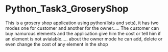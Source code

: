 # Python_Task3_GroseryShop
This is a grosery shop application using python(lists and sets), it has two modes one for customer and another for the owner.....
The customer can buy namurous elements and the application give him the cost or tell him if an element is not avialable.....
about the owner mode he can add, delete or even change the cost of any element in the shop
